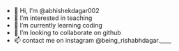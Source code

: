 - 👋 Hi, I’m @abhishekdagar002
- 👀 I’m interested in teaching 
- 🌱 I’m currently learning coding 
- 💞️ I’m looking to collaborate on github
- 📫 contact me on instagram @being_rishabhdagar.____

<!---
abhishekdagar002/abhishekdagar002 is a ✨ special ✨ repository because its `README.md` (this file) appears on your GitHub profile.
You can click the Preview link to take a look at your changes.
--->
